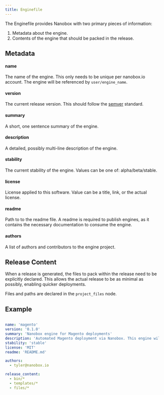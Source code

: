 ```yaml
---
title: Enginefile
---
```


The Enginefile provides Nanobox with two primary pieces of information:

1. Metadata about the engine.
2. Contents of the engine that should be packed in the release.

## Metadata

#### name

The name of the engine. This only needs to be unique per nanobox.io account. The engine will be referenced by `user/engine_name`.

#### version

The current release version. This should follow the [semver](http://semver.org/) standard.

#### summary

A short, one sentence summary of the engine.

#### description

A detailed, possibly multi-line description of the engine.

#### stability

The current stability of the engine. Values can be one of: alpha/beta/stable.

#### license

License applied to this software. Value can be a title, link, or the actual license.

#### readme

Path to to the readme file. A readme is required to publish engines, as it contains the necessary documentation to consume the engine.

#### authors

A list of authors and contributors to the engine project.

## Release Content

When a release is generated, the files to pack within the release need to be explicitly declared. This allows the actual release to be as minimal as possibly, enabling quicker deployments.

Files and paths are declared in the `project_files` node.

## Example

```yaml

name: 'magento'
version: '0.1.0'
summary: 'Nanobox engine for Magento deployments'
description: 'Automated Magento deployment via Nanobox. This engine will provision the database, run database migrations, and configure the Magento codebase to connect to the database. In addition, this engine will simulate the install process.'
stability: 'stable'
license: 'MIT'
readme: 'README.md'

authors:
  - tyler@nanobox.io

release_content:
  - bin/*
  - templates/*
  - files/*

```
